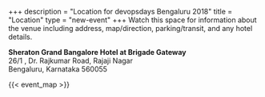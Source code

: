 +++
description = "Location for devopsdays Bengaluru 2018"
title = "Location"
type = "new-event"
+++
Watch this space for information about the venue including address, map/direction, parking/transit, and any hotel details.

<strong>Sheraton Grand Bangalore Hotel at Brigade Gateway</strong><br>
26/1 , Dr. Rajkumar Road, Rajaji Nagar<br> 
Bengaluru, Karnataka 560055
<!-- Uncomment this only if you have set the coordinates for your location in the config yaml. Get Latitude and Longitude of a Point: http://itouchmap.com/latlong.html -->
 {{< event_map >}}